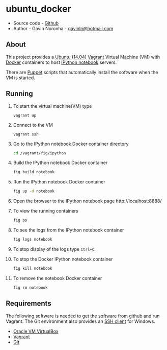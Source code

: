 ubuntu_docker
=============

* Source code - [Github][1]
* Author - Gavin Noronha - <gavinln@hotmail.com>

[1]: https://github.com/gavinln/ubuntu_docker.git

About
-----

This project provides a [Ubuntu (14.04)][2] [Vagrant][3] Virtual Machine (VM)
with [Docker][4] containers to host [IPython notebook][5] servers.

[2]: http://releases.ubuntu.com/14.04/
[3]: http://www.vagrantup.com/
[4]: https://www.docker.com/
[5]: http://ipython.org/notebook.html

There are [Puppet][6] scripts that automatically install the software when the VM is started.

[6]: http://puppetlabs.com/

Running
-------

1. To start the virtual machine(VM) type

    ```
    vagrant up
    ```

2. Connect to the VM

    ```
    vagrant ssh
    ```

3. Go to the IPython notebook Docker container directory

    ```bash
    cd /vagrant/fig/ipython
    ```

4. Build the IPython notebook Docker container

    ```bash
    fig build notebook
    ```

5. Run the IPython notebook Docker container


    ```bash
    fig up -d notebook
    ```

6. Open the browser to the IPython notebook page
http://localhost:8888/

7. To view the running containers

    ```bash
    fig ps
    ```

8. To see the logs from the IPython notebook container

    ```bash
    fig logs notebook
    ```

9. To stop display of the logs type `Ctrl+C`.

10. To stop the Docker IPython notebook container

    ```bash
    fig kill notebook
    ```
11. To remove the notebook Docker container

    ```bash
    fig rm notebook
    ```

Requirements
------------

The following software is needed to get the software from github and run
Vagrant. The Git environment also provides an [SSH client][7] for Windows.

* [Oracle VM VirtualBox][8]
* [Vagrant][9]
* [Git][10]

[7]: http://en.wikipedia.org/wiki/Secure_Shell
[8]: https://www.virtualbox.org/
[9]: http://vagrantup.com/
[10]: http://git-scm.com/

